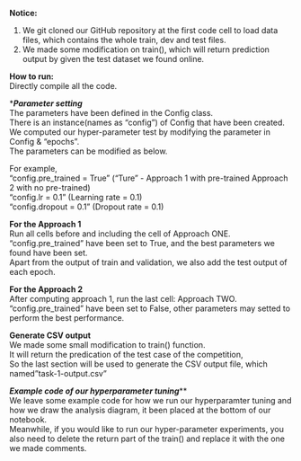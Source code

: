 ******Notice:****** <br/>
1. We git cloned our GitHub repository at the first code cell to load data files, which contains the whole train, dev and test files. <br/>
2. We made some modification on train(), which will return prediction output by given the test dataset we found online.<br/>

******How to run:****** <br/>
Directly compile all the code.

******Parameter setting***** <br/>
The parameters have been defined in the Config class. <br/>
There is an instance(names as “config”) of Config that have been created. <br/>
We computed our hyper-parameter test by modifying the parameter in Config & “epochs”. <br/>
The parameters can be modified as below.<br/>

For example,<br/>
“config.pre_trained = True”       (“Ture” - Approach 1 with pre-trained  Approach 2 with no pre-trained)<br/>
“config.lr = 0.1”                       (Learning rate = 0.1)<br/>
“config.dropout = 0.1”              (Dropout rate = 0.1)<br/>

******For the Approach 1****** <br/>
Run all cells before and including the cell of Approach ONE. <br/>
“config.pre_trained” have been set to True, and the best parameters we found have been set. <br/>
Apart from the output of train and validation, we also add the test output of each epoch.<br/>


******For the Approach 2****** <br/>
After computing approach 1, run the last cell: Approach TWO. <br/>
“config.pre_trained” have been set to False, other parameters may setted to perform the best performance. <br/>


******Generate CSV output****** <br/>
We made some small modification to train() function. <br/>
It will return the predication of the test case of the competition, <br/>
So the last section will be used to generate the CSV output file, which named”task-1-output.csv”<br/>


 *****Example code of our hyperparameter tuning******* <br/>
We leave some example code for how we run our hyperparamter tuning and how we draw the analysis diagram, it been placed at the bottom of our notebook.<br/>
Meanwhile, if you would like to run our hyper-parameter experiments, you also need to delete the return part of the train() and replace it with the one we made comments.<br/>


